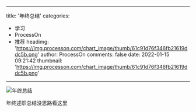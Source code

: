 
---
title: '年终总结'
categories: 
 - 学习
 - ProcessOn
 - 推荐
headimg: 'https://img.processon.com/chart_image/thumb/61c91d76f346fb21619ddc5b.png'
author: ProcessOn
comments: false
date: 2022-01-15 09:21:42
thumbnail: 'https://img.processon.com/chart_image/thumb/61c91d76f346fb21619ddc5b.png'
---

<div>   
<img class="thumb" alt="年终总结" src="https://img.processon.com/chart_image/thumb/61c91d76f346fb21619ddc5b.png" referrerpolicy="no-referrer">
<p>年终述职总结没思路看这里</p>  
</div>
            